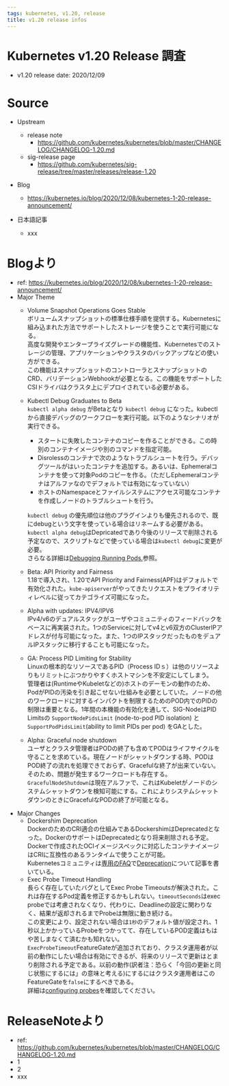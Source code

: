 ```yaml
---
tags: kubernetes, v1.20, release
title: v1.20 release infos
---
```


# Kubernetes v1.20 Release 調査

- v1.20 release date: 2020/12/09

# Source
- Upstream
    - release note
        - https://github.com/kubernetes/kubernetes/blob/master/CHANGELOG/CHANGELOG-1.20.md
    - sig-release page
        - https://github.com/kubernetes/sig-release/tree/master/releases/release-1.20

- Blog
    - https://kubernetes.io/blog/2020/12/08/kubernetes-1-20-release-announcement/

- 日本語記事
    - xxx

# Blogより
- ref: https://kubernetes.io/blog/2020/12/08/kubernetes-1-20-release-announcement/
- Major Theme
  - Volume Snapshot Operations Goes Stable  
  ボリュームスナップショットの標準仕様手順を提供する。Kubernetesに組み込まれた方法でサポートしたストレージを使うことで実行可能になる。  
  高度な開発やエンタープライズグレードの機能性、Kubernetesでのストレージの管理、アプリケーションやクラスタのバックアップなどの使い方ができる。  
  この機能はスナップショットのコントローラとスナップショットのCRD、バリデーションWebhookが必要となる。この機能をサポートしたCSIドライバはクラスタ上にデプロイされている必要がある。
  - Kubectl Debug Graduates to Beta  
  `kubectl alpha debug` がBetaとなり `kubectl debug` になった。kubectlから直接デバッグのワークフローを実行可能。以下のようなシナリオが実行できる。
    - スタートに失敗したコンテナのコピーを作ることができる。この時別のコンテナイメージや別のコマンドを指定可能。
    - Disrolessのコンテナで次のようなトラブルシュートを行う。デバッグツールがはいったコンテナを追加する。あるいは、Ephemeralコンテナを使って対象Podのコピーを作る。（ただしEphemeralコンテナはアルファなのでデフォルトでは有効になっていない）
    - ホストのNamespaceとファイルシステムにアクセス可能なコンテナを作成しノードのトラブルシュートを行う。
  
    `kubectl debug` の優先順位は他のプラグインよりも優先されるので、既にdebugという文字を使っている場合はリネームする必要がある。  
    `kubectl alpha debug`はDepricatedであり今後のリリースで削除される予定なので、スクリプトなどで使っている場合は`kubectl debug`に変更が必要。  
    さらなる詳細は[Debugging Running Pods.](https://kubernetes.io/docs/tasks/debug-application-cluster/debug-running-pod/)参照。
  - Beta: API Priority and Fairness  
  1.18で導入され、1.20でAPI Priority and Fairness(APF)はデフォルトで有効化された。`kube-apiserver`がやってきたリクエストをプライオリティレベルに従ってカテゴライズ可能になった。
  - Alpha with updates: IPV4/IPV6  
  IPv4/v6のデュアルスタックがユーザやコミュニティのフィードバックをベースに再実装された。1つのServiceに対してv4とv6双方のClusterIPアドレスが付与可能になった。また、1つのIPスタックだったものをデュアルIPスタックに移行することも可能になった。
  - GA: Process PID Limiting for Stability  
  Linuxの根本的なリソースであるPID（Process IDｓ）は他のリソースよりもリミットにぶつかりやすくホストマシンを不安定にしてしまう。  
  管理者は(RuntimeやKubeletなどの)ホストのデーモンの動作のため、PodがPIDの汚染を引き起こせない仕組みを必要としていた。ノードの他のワークロードに対するインパクトを制限するためのPOD内でのPIDの制限は重要となる。1年間の本機能の有効化を通して、SIG-NodeはPID Limitsの `SupportNodePidsLimit` (node-to-pod PID isolation)  と `SupportPodPidsLimit`(ability to limit PIDs per pod) をGAとした。
  - Alpha: Graceful node shutdown  
  ユーザとクラスタ管理者はPODの終了も含めてPODはライフサイクルを守ることを求めている。現在ノードがシャットダウンする時、PODはPOD終了の流れを処理できておらず、Gracefulな終了が出来ていない。そのため、問題が発生するワークロードも存在する。`GracefulNodeShutdown`は現在アルファで、これはKubeletがノードのシステムシャットダウンを検知可能にする。これによりシステムシャットダウンのときにGracefulなPODの終了が可能となる。
- Major Changes
  - Dockershim Deprecation  
  DockerのためのCRI適合の仕組みであるDockershimはDeprecatedとなった。DockerのサポートはDeprecatedとなり将来削除される予定。Dockerで作成されたOCIイメージスペックに対応したコンテナイメージはCRIに互換性のあるランタイムで使うことが可能。  
  Kubernetesコミュニティは[専用のFAQ](https://blog.k8s.io/2020/12/02/dockershim-faq/)で[Deprecation](https://blog.k8s.io/2020/12/02/dont-panic-kubernetes-and-docker/)について記事を書いている。
  - Exec Probe Timeout Handling  
  長らく存在していたバグとしてExec Probe Timeoutsが解決された。これは存在するPod定義を修正するかもしれない。`timeoutSeconds`はexec probeでは考慮されなくなり、代わりに、Deadlineの設定に関わりなく、結果が返却されるまでProbeは無限に動き続ける。  
  この変更により、設定されない場合は`1秒`のデフォルト値が設定され、1秒以上かかっているProbeをつかってて、存在しているPOD定義はもはや苦しまなくて済むかも知れない。  
  `ExecProbeTimeout`FeatureGateが追加されており、クラスタ運用者が以前の動作にしたい場合は有効にできるが、将来のリリースで更新はとまり削除される予定である。以前の動作(訳者注：恐らく「今回の更新と同じ状態にするには」の意味と考える)にするにはクラスタ運用者はこのFeatureGateを`false`にするべきである。  
詳細は[configuring probes](https://kubernetes.io/blog/2020/12/08/kubernetes-1-20-release-announcement/docs/tasks/configure-pod-container/configure-liveness-readiness-startup-probes/#configure-probes)を確認してください。

# ReleaseNoteより
- ref: https://github.com/kubernetes/kubernetes/blob/master/CHANGELOG/CHANGELOG-1.20.md
- 1
- 2
- xxx
